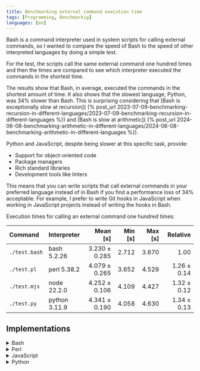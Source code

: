 ```yaml
---
title: Benchmarking external command execution time
tags: [Programming, Benchmarkig]
languages: [en]
---
```


Bash is a command interpreter used in system scripts for calling external
commands, so I wanted to compare the speed of Bash to the speed of other
interpreted languages by doing a simple test.

For the test, the scripts call the same external command one hundred times and
then the times are compared to see which interpreter executed the commands in
the shortest time.

The results show that Bash, in average, executed the commands in the shortest
amount of time. It also shows that the slowest language, Python, was 34% slower
than Bash. This is surprising considering that [Bash is exceptionally slow at
recursion](
{% post_url 2023-07-09-benchmarking-recursion-in-different-languages/2023-07-09-benchmarking-recursion-in-different-languages %})
and [Bash is slow at arithmetic](
{% post_url 2024-06-08-benchmarking-arithmetic-in-different-languages/2024-06-08-benchmarking-arithmetic-in-different-languages %}).

Python and JavaScript, despite being slower at this specific task, provide:

- Support for object-oriented code
- Package managers
- Rich standard libraries
- Development tools like linters

This means that you can write scripts that call external commands in your
preferred language instead of in Bash if you find a performance loss of 34%
acceptable. For example, I prefer to write Git hooks in JavaScript when working
in JavaScript projects instead of writing the hooks in Bash.

Execution times for calling an external command one hundred times:

| Command       | Interpreter   |      Mean [s] | Min [s] | Max [s] |    Relative |
| :------------ | :------------ | ------------: | ------: | ------: | ----------: |
| `./test.bash` | bash 5.2.26   | 3.230 ± 0.285 |   2.712 |   3.670 |        1.00 |
| `./test.pl`   | perl 5.38.2   | 4.079 ± 0.265 |   3.652 |   4.529 | 1.26 ± 0.14 |
| `./test.mjs`  | node 22.2.0   | 4.252 ± 0.106 |   4.109 |   4.427 | 1.32 ± 0.12 |
| `./test.py`   | python 3.11.9 | 4.341 ± 0.190 |   4.058 |   4.630 | 1.34 ± 0.13 |

## Implementations

<details>
<summary>Bash</summary>
{% highlight bash %}
{% include_relative assets/test.bash %}
{% endhighlight %}
</details>

<details>
<summary>Perl</summary>
{% highlight perl %}
{% include_relative assets/test.pl %}
{% endhighlight %}
</details>

<details>
<summary>JavaScript</summary>
{% highlight javascript %}
{% include_relative assets/test.mjs %}
{% endhighlight %}
</details>

<details>
<summary>Python</summary>
{% highlight python %}
{% include_relative assets/test.py %}
{% endhighlight %}
</details>
